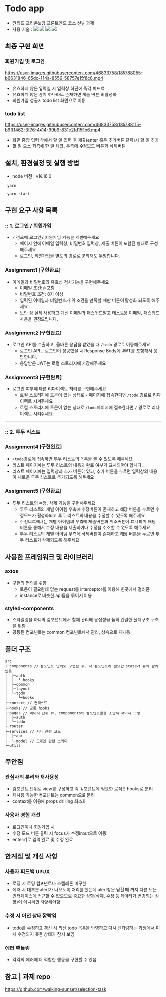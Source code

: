 # Todo app

- 원티드 프리온보딩 프론트엔드 코스 선발 과제
- 사용 기술 : <img src="https://img.shields.io/badge/React-61DAFB?style=flat&logo=react&logoColor=black"/> <img src="https://img.shields.io/badge/Typescript-3178C6?style=flat&logo=typescript&logoColor=white"/> <img src="https://img.shields.io/badge/ReactRouter-CA4245?style=flat&logo=reactrouter&logoColor=white"/> <img src="https://img.shields.io/badge/StyledComponents-DB7093?style=flat&logo=styledcomponents&logoColor=white"/>

## 최종 구현 화면

### 회원가입 및 로그인

https://user-images.githubusercontent.com/46833758/185788055-b6631846-65dc-414a-8556-58757e15f8c8.mp4

- 유효하지 않은 입력일 시 입력창 하단에 즉각 피드백
- 유효하지 않은 폼이 하나라도 존재하면 제출 버튼 비활성화
- 회원가입 성공시 todo list 화면으로 이동

### todo list

https://user-images.githubusercontent.com/46833758/185788115-b9ff1462-3f76-4414-99b9-831e2fd159b6.mp4

- 화면 중앙 입력 창에서 할 일 입력 후 제출(enter 혹은 추가버튼 클릭)시 할 일 추가
- 할 일 요소 좌측에 한 일 체크, 우측에 수정모드 버튼과 삭제버튼

## 설치, 환경설정 및 실행 방법

- node 버전 : v16.16.0

` yarn`

` yarn start`

## 구현 요구 사항 목록

### **:: 1. 로그인 / 회원가입**

- `/` 경로에 로그인 / 회원가입 기능을 개발해주세요
  - 페이지 안에 이메일 입력창, 비밀번호 입력창, 제출 버튼이 포함된 형태로 구성해주세요
  - 로그인, 회원가입을 별도의 경로로 분리해도 무방합니다.

### **Assignment1** [구현완료]

- 이메일과 비밀번호의 유효성 검사기능을 구현해주세요
  - 이메일 조건: `@` 포함
  - 비밀번호 조건: 8자 이상
  - 입력된 이메일과 비밀번호가 위 조건을 만족할 때만 버튼이 활성화 되도록 해주세요
  - 보안 상 실제 사용하고 계신 이메일과 패스워드말고 테스트용 이메일, 패스워드 사용을 권장드립니다.

### **Assignment2** [구현완료]

- 로그인 API를 호출하고, 올바른 응답을 받았을 때 `/todo` 경로로 이동해주세요
  - 로그인 API는 로그인이 성공했을 시 Response Body에 JWT를 포함해서 응답합니다.
  - 응답받은 JWT는 로컬 스토리지에 저장해주세요

### **Assignment3** [구현완료]

- 로그인 여부에 따른 리다이렉트 처리를 구현해주세요
  - 로컬 스토리지에 토큰이 있는 상태로 `/` 페이지에 접속한다면 `/todo` 경로로 리다이렉트 시켜주세요
  - 로컬 스토리지에 토큰이 없는 상태로 `/todo`페이지에 접속한다면 `/` 경로로 리다이렉트 시켜주세요

---

### **:: 2. 투두 리스트**

### **Assignment4** [구현완료]

- `/todo`경로에 접속하면 투두 리스트의 목록을 볼 수 있도록 해주세요
- 리스트 페이지에는 투두 리스트의 내용과 완료 여부가 표시되어야 합니다.
- 리스트 페이지에는 입력창과 추가 버튼이 있고, 추가 버튼을 누르면 입력창의 내용이 새로운 투두 리스트로 추가되도록 해주세요

### **Assignment5** [구현완료]

- 투두 리스트의 수정, 삭제 기능을 구현해주세요
  - 투두 리스트의 개별 아이템 우측에 수정버튼이 존재하고 해당 버튼을 누르면 수정모드가 활성화되고 투두 리스트의 내용을 수정할 수 있도록 해주세요
  - 수정모드에서는 개별 아이템의 우측에 제출버튼과 취소버튼이 표시되며 해당 버튼을 통해서 수정 내용을 제출하거나 수정을 취소할 수 있도록 해주세요
  - 투두 리스트의 개별 아이템 우측에 삭제버튼이 존재하고 해당 버튼을 누르면 투두 리스트가 삭제되도록 해주세요

## 사용한 프레임워크 및 라이브러리

### axios

- 구현의 편의를 위함
  - 토큰이 필요한데 없는 request를 interceptor를 이용해 한곳에서 걸러줌
  - instance로 비슷한 api들을 묶어서 이용

### styled-components

- 스타일링을 하나의 컴포넌트에서 함께 관리해 응집성을 높혀 간결한 폴더구조 구축을 위함
- 공통된 컴포넌트는 common 컴포넌트에서 관리, 상속으로 재사용

## 폴더 구조

```
src
├─components // 컴포넌트 단위로 구현된 뷰, 각 컴포넌트에 필요한 state가 뷰와 함께 있음
│  ├─auth
│  │  └─hooks
│  ├─common
│  ├─layout
│  └─todo
│     └─hooks
├─context // 컨텍스트
├─hooks // 공통 hooks
├─pages // 페이지 단위 뷰, components의 컴포넌트들을 조합해 페이지 구성
│  ├─auth
│  └─todo
├─router
├─services // 서버 관련 코드
│  ├─api
│  └─model // 도메인 관련 스키마
└─utils
```

## 주안점

### 관심사의 분리와 재사용성

- 컴포넌트 단위로 view를 구성하고 각 컴포넌트에 필요한 로직은 hooks로 분리
- 재사용 가능한 컴포넌트는 common으로 분리
- context를 이용해 props drilling 최소화

### 사용자 경험 개선

- 로그인이나 회원가입 시
- 수정 모드 버튼 클릭 시 focus가 수정input으로 이동
- enter키로 입력 완료 및 수정 완료

## 한계점 및 개선 사항

### 사용자 피드백 UI/UX

- 로딩 시 로딩 컴포넌트나 스켈레톤 미구현
- 에러 시 대부분 alert가 나오도록 처리를 했는데 alert창은 닫힐 때 까지 다른 모든 인터페이스에 접근할 수 없으므로 중요한 상항(삭제, 수정 등 데이터가 변경되는 상황)이 아니라면 지양해야함

### 수정 시 이전 상태 깜빡임

- todo를 수정하고 갱신 시 최신 todo 목록을 반영하고 다시 렌더링하는 과정에서 미처 수정되지 못한 상태가 잠시 보임

### 에러 핸들링

- 각각의 에러에 더 적합한 행동을 구현할 수 있음

## 참고 | 과제 repo

https://github.com/walking-sunset/selection-task
